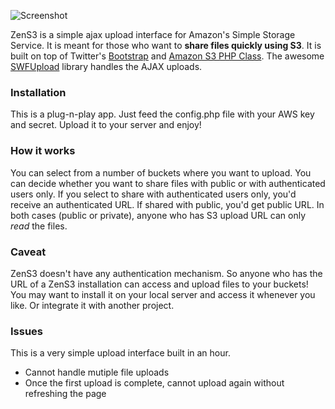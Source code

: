 ![Screenshot](https://github.com/cyberbuff/ZenS3/raw/master/s3_upload_screenshot.png)

ZenS3 is a simple ajax upload interface for Amazon's Simple Storage Service. It is meant for those who want to **share files quickly using S3**. It is built on top of Twitter's [Bootstrap](https://github.com/twitter/bootstrap) and [Amazon S3 PHP Class](https://github.com/tpyo/amazon-s3-php-class). The awesome [SWFUpload](http://swfupload.org) library handles the AJAX uploads.
### Installation
This is a plug-n-play app. Just feed the config.php file with your AWS key and secret. Upload it to your server and enjoy!
### How it works
You can select from a number of buckets where you want to upload. You can decide whether you want to share files with public or with authenticated users only. If you select to share with authenticated users only, you'd receive an authenticated URL. If shared with public, you'd get public URL. In both cases (public or private), anyone who has S3 upload URL can only _read_ the files.
### Caveat
ZenS3 doesn't have any authentication mechanism. So anyone who has the URL of a ZenS3 installation can access and upload files to your buckets! You may want to install it on your local server and access it whenever you like. Or integrate it with another project.
### Issues
This is a very simple upload interface built in an hour.

-    Cannot handle mutiple file uploads
-    Once the first upload is complete, cannot upload again without refreshing the page